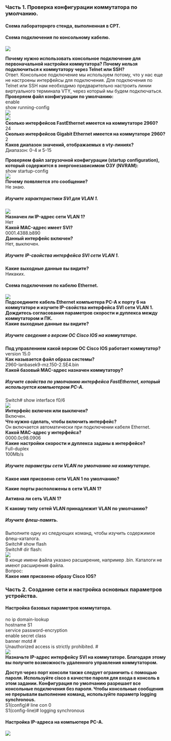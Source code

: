 ### Часть 1. Проверка конфигурации коммутатора по умолчанию.  

#### Схема лабораторнрго стенда, выполненная в CPT.

#### Схема подключения по консольному кабелю.

![](base_console_connect.png)

**Почему нужно использовать консольное подключение для первоначальной настройки коммутатора? Почему нельзя подключиться к коммутатору через Telnet или SSH?**  
Ответ. Консольное подключение мы используем потому, что у нас еще не настроены интерфейсы для подключения. Для подключения по Telnet или SSH нам необходимо предварительно настроить линии виртуального терминала VTY, через который мы будем подключаться.  
**Проверяем файл конфигурации по умолчанию:**  
enable  
show running-config  
![](running-config_1.png)  
![](running-config_2.png)  
**Сколько интерфейсов FastEthernet имеется на коммутаторе 2960?**  
24  
**Сколько интерфейсов Gigabit Ethernet имеется на коммутаторе 2960?**  
2  
**Каков диапазон значений, отображаемых в vty-линиях?**  
Диапазон: 0-4 и 5-15  

**Проверяем файл загрузочной конфигурации (startup configuration), который содержится в энергонезависимом ОЗУ (NVRAM):**  
show startup-config  
![](startup-config.png)  
**Почему появляется это сообщение?**  
Не знаю.  
##### Изучите характеристики SVI для VLAN 1.  
![](show_interfaces_VLAN_1.png)  
**Назначен ли IP-адрес сети VLAN 1?**  
Нет  
**Какой MAC-адрес имеет SVI?**  
0001.4388.b890  
**Данный интерфейс включен?**  
Нет, выключен.  
##### Изучите IP-свойства интерфейса SVI сети VLAN 1.  
**Какие выходные данные вы видите?**  
Никаких.  

#### Схема подключения по кабелю Ethernet.  
![](Ethernet_connect.png)  
**Подсоедините кабель Ethernet компьютера PC-A к порту 6 на коммутаторе и изучите IP-свойства интерфейса SVI сети VLAN 1. Дождитесь согласования параметров скорости и дуплекса между коммутатором и ПК.**  
**Какие выходные данные вы видите?**  

##### Изучите сведения о версии ОС Cisco IOS на коммутаторе.  
**Под управлением какой версии ОС Cisco IOS работает коммутатор?**  
version 15.0  
**Как называется файл образа системы?**  
2960-lanbasek9-mz.150-2.SE4.bin  
**Какой базовый MAC-адрес назначен коммутатору?**  

##### Изучите свойства по умолчанию интерфейса FastEthernet, который используется компьютером PC-A.  
Switch# show interface f0/6  
![](show_interfaces_fastEthernet_06.png)  
**Интерфейс включен или выключен?**  
Включен.  
**Что нужно сделать, чтобы включить интерфейс?**  
Он включается автоматически при подключении кабеля Ethernet.  
**Какой MAC-адрес у интерфейса?**  
0000.0c98.0906  
**Какие настройки скорости и дуплекса заданы в интерфейсе?**  
Full-duplex  
100Mb/s  
##### Изучите параметры сети VLAN по умолчанию на коммутаторе.  
**Какое имя присвоено сети VLAN 1 по умолчанию?**  

**Какие порты расположены в сети VLAN 1?**  

**Активна ли сеть VLAN 1?**  

**К какому типу сетей VLAN принадлежит VLAN по умолчанию?**  

##### Изучите флеш-память.  
Выполните одну из следующих команд, чтобы изучить содержимое флеш-каталога.  
Switch# show flash   
Switch# dir flash:   
![](show_flash.png)  
В конце имени файла указано расширение, например .bin. Каталоги не имеют расширения файла.  
Вопрос:  
**Какое имя присвоено образу Cisco IOS?**  

### Часть 2. Создание сети и настройка основных параметров устройства.  
#### Настройка базовых параметров коммутатора.  
no ip domain-lookup  
hostname S1  
service password-encryption  
enable secret class  
banner motd #  
Unauthorized access is strictly prohibited. #  
![](Switch_basic.png)  
**Назначьте IP-адрес интерфейсу SVI на коммутаторе. Благодаря этому вы получите возможность удаленного управления коммутатором.**  

**Доступ через порт консоли также следует ограничить  с помощью пароля. Используйте cisco в качестве пароля для входа в консоль в этом задании. Конфигурация по умолчанию разрешает все консольные подключения без пароля. Чтобы консольные сообщения не прерывали выполнение команд, используйте параметр logging synchronous.**  
S1(config)# line con 0  
S1(config-line)# logging synchronous   

#### Настройка IP-адреса на компьютере PC-A.
![](PC-A_configure.png)  
